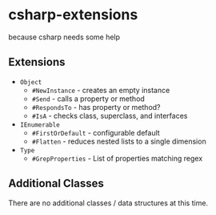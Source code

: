 # csharp-extensions
because csharp needs some help

## Extensions

 - `Object`
   - `#NewInstance` - creates an empty instance
   - `#Send` - calls a property or method
   - `#RespondsTo` - has property or method?
   - `#IsA` - checks class, superclass, and interfaces
 - `IEnumerable`
   - `#FirstOrDefault` - configurable default
   - `#Flatten` - reduces nested lists to a single dimension
 - `Type`
   - `#GrepProperties` - List of properties matching regex

## Additional Classes

There are no additional classes / data structures at this time.
